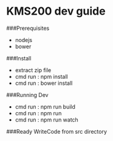 KMS200 dev guide
==

###Prerequisites
- nodejs
- bower

###Install
- extract zip file
- cmd run : npm install
- cmd run : bower install 

###Running Dev
- cmd run : npm run build
- cmd run : npm run 
- cmd run : npm run watch

###Ready WriteCode from src directory